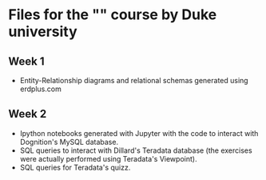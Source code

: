 # Files for the "" course by Duke university

## Week 1

- Entity-Relationship diagrams and relational schemas generated using erdplus.com

## Week 2
- Ipython notebooks generated with Jupyter with the code to interact with Dognition's MySQL database.  
- SQL queries to interact with Dillard's Teradata database (the exercises were actually performed using Teradata's Viewpoint).  
- SQL queries for Teradata's quizz.  
 

